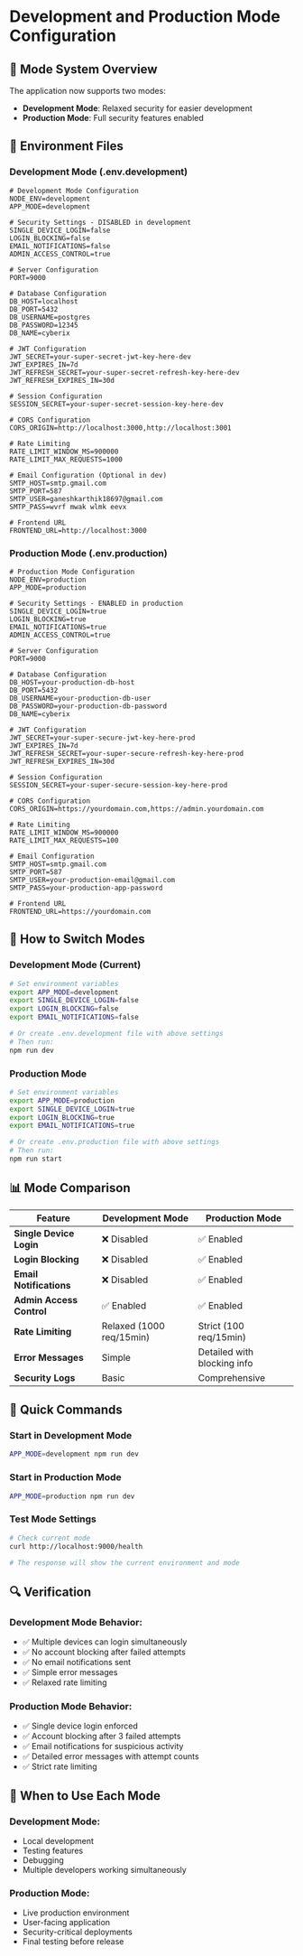 # Development and Production Mode Configuration

## 🚀 **Mode System Overview**

The application now supports two modes:
- **Development Mode**: Relaxed security for easier development
- **Production Mode**: Full security features enabled

## 📁 **Environment Files**

### **Development Mode (.env.development)**
```env
# Development Mode Configuration
NODE_ENV=development
APP_MODE=development

# Security Settings - DISABLED in development
SINGLE_DEVICE_LOGIN=false
LOGIN_BLOCKING=false
EMAIL_NOTIFICATIONS=false
ADMIN_ACCESS_CONTROL=true

# Server Configuration
PORT=9000

# Database Configuration
DB_HOST=localhost
DB_PORT=5432
DB_USERNAME=postgres
DB_PASSWORD=12345
DB_NAME=cyberix

# JWT Configuration
JWT_SECRET=your-super-secret-jwt-key-here-dev
JWT_EXPIRES_IN=7d
JWT_REFRESH_SECRET=your-super-secret-refresh-key-here-dev
JWT_REFRESH_EXPIRES_IN=30d

# Session Configuration
SESSION_SECRET=your-super-secret-session-key-here-dev

# CORS Configuration
CORS_ORIGIN=http://localhost:3000,http://localhost:3001

# Rate Limiting
RATE_LIMIT_WINDOW_MS=900000
RATE_LIMIT_MAX_REQUESTS=1000

# Email Configuration (Optional in dev)
SMTP_HOST=smtp.gmail.com
SMTP_PORT=587
SMTP_USER=ganeshkarthik18697@gmail.com
SMTP_PASS=wvrf mwak wlmk eevx

# Frontend URL
FRONTEND_URL=http://localhost:3000
```

### **Production Mode (.env.production)**
```env
# Production Mode Configuration
NODE_ENV=production
APP_MODE=production

# Security Settings - ENABLED in production
SINGLE_DEVICE_LOGIN=true
LOGIN_BLOCKING=true
EMAIL_NOTIFICATIONS=true
ADMIN_ACCESS_CONTROL=true

# Server Configuration
PORT=9000

# Database Configuration
DB_HOST=your-production-db-host
DB_PORT=5432
DB_USERNAME=your-production-db-user
DB_PASSWORD=your-production-db-password
DB_NAME=cyberix

# JWT Configuration
JWT_SECRET=your-super-secure-jwt-key-here-prod
JWT_EXPIRES_IN=7d
JWT_REFRESH_SECRET=your-super-secure-refresh-key-here-prod
JWT_REFRESH_EXPIRES_IN=30d

# Session Configuration
SESSION_SECRET=your-super-secure-session-key-here-prod

# CORS Configuration
CORS_ORIGIN=https://yourdomain.com,https://admin.yourdomain.com

# Rate Limiting
RATE_LIMIT_WINDOW_MS=900000
RATE_LIMIT_MAX_REQUESTS=100

# Email Configuration
SMTP_HOST=smtp.gmail.com
SMTP_PORT=587
SMTP_USER=your-production-email@gmail.com
SMTP_PASS=your-production-app-password

# Frontend URL
FRONTEND_URL=https://yourdomain.com
```

## 🔧 **How to Switch Modes**

### **Development Mode (Current)**
```bash
# Set environment variables
export APP_MODE=development
export SINGLE_DEVICE_LOGIN=false
export LOGIN_BLOCKING=false
export EMAIL_NOTIFICATIONS=false

# Or create .env.development file with above settings
# Then run:
npm run dev
```

### **Production Mode**
```bash
# Set environment variables
export APP_MODE=production
export SINGLE_DEVICE_LOGIN=true
export LOGIN_BLOCKING=true
export EMAIL_NOTIFICATIONS=true

# Or create .env.production file with above settings
# Then run:
npm run start
```

## 📊 **Mode Comparison**

| Feature | Development Mode | Production Mode |
|---------|------------------|-----------------|
| **Single Device Login** | ❌ Disabled | ✅ Enabled |
| **Login Blocking** | ❌ Disabled | ✅ Enabled |
| **Email Notifications** | ❌ Disabled | ✅ Enabled |
| **Admin Access Control** | ✅ Enabled | ✅ Enabled |
| **Rate Limiting** | Relaxed (1000 req/15min) | Strict (100 req/15min) |
| **Error Messages** | Simple | Detailed with blocking info |
| **Security Logs** | Basic | Comprehensive |

## 🚀 **Quick Commands**

### **Start in Development Mode**
```bash
APP_MODE=development npm run dev
```

### **Start in Production Mode**
```bash
APP_MODE=production npm run dev
```

### **Test Mode Settings**
```bash
# Check current mode
curl http://localhost:9000/health

# The response will show the current environment and mode
```

## 🔍 **Verification**

### **Development Mode Behavior:**
- ✅ Multiple devices can login simultaneously
- ✅ No account blocking after failed attempts
- ✅ No email notifications sent
- ✅ Simple error messages
- ✅ Relaxed rate limiting

### **Production Mode Behavior:**
- ✅ Single device login enforced
- ✅ Account blocking after 3 failed attempts
- ✅ Email notifications for suspicious activity
- ✅ Detailed error messages with attempt counts
- ✅ Strict rate limiting

## 🎯 **When to Use Each Mode**

### **Development Mode:**
- Local development
- Testing features
- Debugging
- Multiple developers working simultaneously

### **Production Mode:**
- Live production environment
- User-facing application
- Security-critical deployments
- Final testing before release
